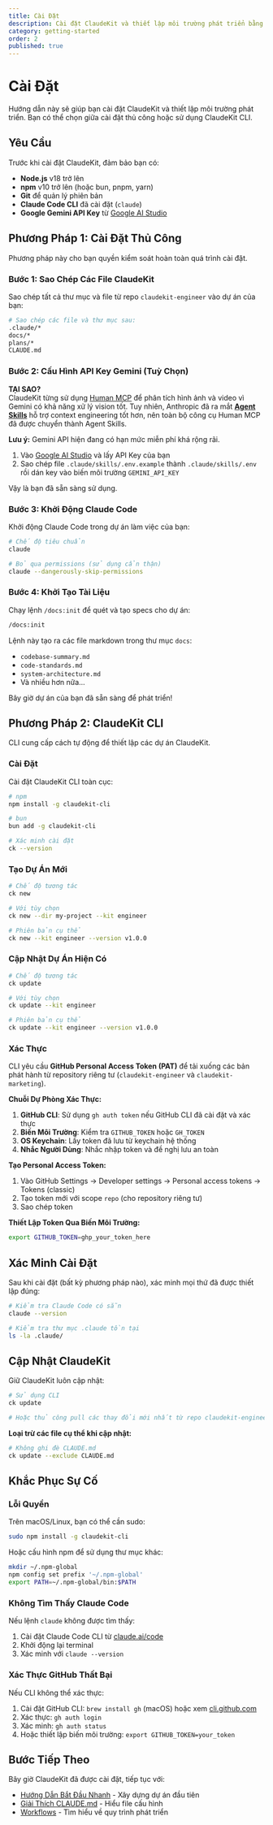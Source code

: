 ```yaml
---
title: Cài Đặt
description: Cài đặt ClaudeKit và thiết lập môi trường phát triển bằng cách cài đặt thủ công hoặc CLI
category: getting-started
order: 2
published: true
---
```


# Cài Đặt

Hướng dẫn này sẽ giúp bạn cài đặt ClaudeKit và thiết lập môi trường phát triển. Bạn có thể chọn giữa cài đặt thủ công hoặc sử dụng ClaudeKit CLI.

## Yêu Cầu

Trước khi cài đặt ClaudeKit, đảm bảo bạn có:

- **Node.js** v18 trở lên
- **npm** v10 trở lên (hoặc bun, pnpm, yarn)
- **Git** để quản lý phiên bản
- **Claude Code CLI** đã cài đặt (`claude`)
- **Google Gemini API Key** từ [Google AI Studio](https://aistudio.google.com)

## Phương Pháp 1: Cài Đặt Thủ Công

Phương pháp này cho bạn quyền kiểm soát hoàn toàn quá trình cài đặt.

### Bước 1: Sao Chép Các File ClaudeKit

Sao chép tất cả thư mục và file từ repo `claudekit-engineer` vào dự án của bạn:

```bash
# Sao chép các file và thư mục sau:
.claude/*
docs/*
plans/*
CLAUDE.md
```

### Bước 2: Cấu Hình API Key Gemini (Tuỳ Chọn)

**TẠI SAO?**  
ClaudeKit từng sử dụng [Human MCP](https://www.npmjs.com/package/@goonnguyen/human-mcp) để phân tích hình ảnh và video vì Gemini có khả năng xử lý vision tốt. Tuy nhiên, Anthropic đã ra mắt [**Agent Skills**](https://docs.claude.com/en/docs/agents-and-tools/agent-skills/overview) hỗ trợ context engineering tốt hơn, nên toàn bộ công cụ Human MCP đã được chuyển thành Agent Skills.

**Lưu ý:** Gemini API hiện đang có hạn mức miễn phí khá rộng rãi.

1. Vào [Google AI Studio](https://aistudio.google.com) và lấy API Key của bạn
2. Sao chép file `.claude/skills/.env.example` thành `.claude/skills/.env` rồi dán key vào biến môi trường `GEMINI_API_KEY`

Vậy là bạn đã sẵn sàng sử dụng.

### Bước 3: Khởi Động Claude Code

Khởi động Claude Code trong dự án làm việc của bạn:

```bash
# Chế độ tiêu chuẩn
claude

# Bỏ qua permissions (sử dụng cẩn thận)
claude --dangerously-skip-permissions
```

### Bước 4: Khởi Tạo Tài Liệu

Chạy lệnh `/docs:init` để quét và tạo specs cho dự án:

```bash
/docs:init
```

Lệnh này tạo ra các file markdown trong thư mục `docs`:
- `codebase-summary.md`
- `code-standards.md`
- `system-architecture.md`
- Và nhiều hơn nữa...

Bây giờ dự án của bạn đã sẵn sàng để phát triển!

## Phương Pháp 2: ClaudeKit CLI

CLI cung cấp cách tự động để thiết lập các dự án ClaudeKit.

### Cài Đặt

Cài đặt ClaudeKit CLI toàn cục:

```bash
# npm
npm install -g claudekit-cli

# bun
bun add -g claudekit-cli

# Xác minh cài đặt
ck --version
```

### Tạo Dự Án Mới

```bash
# Chế độ tương tác
ck new

# Với tùy chọn
ck new --dir my-project --kit engineer

# Phiên bản cụ thể
ck new --kit engineer --version v1.0.0
```

### Cập Nhật Dự Án Hiện Có

```bash
# Chế độ tương tác
ck update

# Với tùy chọn
ck update --kit engineer

# Phiên bản cụ thể
ck update --kit engineer --version v1.0.0
```

### Xác Thực

CLI yêu cầu **GitHub Personal Access Token (PAT)** để tải xuống các bản phát hành từ repository riêng tư (`claudekit-engineer` và `claudekit-marketing`).

**Chuỗi Dự Phòng Xác Thực:**

1. **GitHub CLI**: Sử dụng `gh auth token` nếu GitHub CLI đã cài đặt và xác thực
2. **Biến Môi Trường**: Kiểm tra `GITHUB_TOKEN` hoặc `GH_TOKEN`
3. **OS Keychain**: Lấy token đã lưu từ keychain hệ thống
4. **Nhắc Người Dùng**: Nhắc nhập token và đề nghị lưu an toàn

**Tạo Personal Access Token:**

1. Vào GitHub Settings → Developer settings → Personal access tokens → Tokens (classic)
2. Tạo token mới với scope `repo` (cho repository riêng tư)
3. Sao chép token

**Thiết Lập Token Qua Biến Môi Trường:**

```bash
export GITHUB_TOKEN=ghp_your_token_here
```

## Xác Minh Cài Đặt

Sau khi cài đặt (bất kỳ phương pháp nào), xác minh mọi thứ đã được thiết lập đúng:

```bash
# Kiểm tra Claude Code có sẵn
claude --version

# Kiểm tra thư mục .claude tồn tại
ls -la .claude/
```

## Cập Nhật ClaudeKit

Giữ ClaudeKit luôn cập nhật:

```bash
# Sử dụng CLI
ck update

# Hoặc thủ công pull các thay đổi mới nhất từ repo claudekit-engineer
```

**Loại trừ các file cụ thể khi cập nhật:**

```bash
# Không ghi đè CLAUDE.md
ck update --exclude CLAUDE.md
```

## Khắc Phục Sự Cố

### Lỗi Quyền

Trên macOS/Linux, bạn có thể cần sudo:

```bash
sudo npm install -g claudekit-cli
```

Hoặc cấu hình npm để sử dụng thư mục khác:

```bash
mkdir ~/.npm-global
npm config set prefix '~/.npm-global'
export PATH=~/.npm-global/bin:$PATH
```

### Không Tìm Thấy Claude Code

Nếu lệnh `claude` không được tìm thấy:

1. Cài đặt Claude Code CLI từ [claude.ai/code](https://claude.ai/code)
2. Khởi động lại terminal
3. Xác minh với `claude --version`

### Xác Thực GitHub Thất Bại

Nếu CLI không thể xác thực:

1. Cài đặt GitHub CLI: `brew install gh` (macOS) hoặc xem [cli.github.com](https://cli.github.com)
2. Xác thực: `gh auth login`
3. Xác minh: `gh auth status`
4. Hoặc thiết lập biến môi trường: `export GITHUB_TOKEN=your_token`

## Bước Tiếp Theo

Bây giờ ClaudeKit đã được cài đặt, tiếp tục với:

- [Hướng Dẫn Bắt Đầu Nhanh](/docs/getting-started/quick-start) - Xây dựng dự án đầu tiên
- [Giải Thích CLAUDE.md](/docs/core-concepts/claude-md) - Hiểu file cấu hình
- [Workflows](/docs/core-concepts/workflows) - Tìm hiểu về quy trình phát triển
